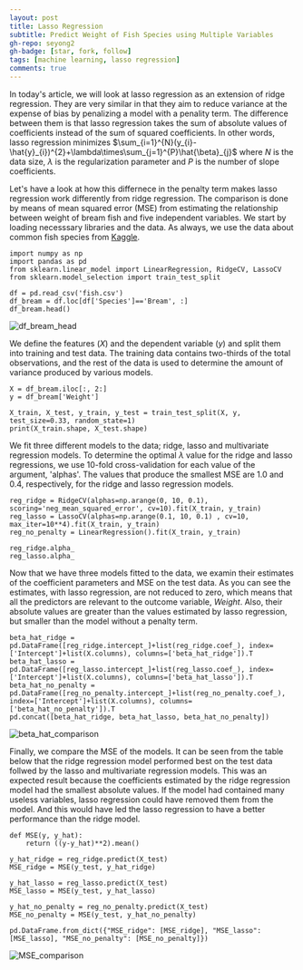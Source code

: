 ```yaml
---
layout: post
title: Lasso Regression 
subtitle: Predict Weight of Fish Species using Multiple Variables
gh-repo: seyong2
gh-badge: [star, fork, follow]
tags: [machine learning, lasso regression]
comments: true
---
```


In today's article, we will look at lasso regression as an extension of ridge regression. They are very similar in that they aim to reduce variance at the expense of bias by penalizing a model with a penality term. The difference between them is that lasso regression takes the sum of absolute values of coefficients instead of the sum of squared coefficients. In other words, lasso regression minimizes $\sum_{i=1}^{N}(y_{i}-\hat{y}_{i})^{2}+\lambda\times\sum_{j=1}^{P}\hat{\beta}_{j}$ where $N$ is the data size, $\lambda$ is the regularization parameter and $P$ is the number of slope coefficients. 

Let's have a look at how this differnece in the penalty term makes lasso regression work differently from ridge regression. The comparison is done by means of mean squared error (MSE) from estimating the relationship between weight of bream fish and five independent variables. We start by loading necesssary libraries and the data. As always, we use the data about common fish species from [Kaggle](https://www.kaggle.com/datasets/aungpyaeap/fish-market?resource=download). 

```
import numpy as np
import pandas as pd
from sklearn.linear_model import LinearRegression, RidgeCV, LassoCV
from sklearn.model_selection import train_test_split

df = pd.read_csv('fish.csv')
df_bream = df.loc[df['Species']=='Bream', :]
df_bream.head()
```

![df_bream_head](https://github.com/seyong2/seyong2.github.io/blob/master/assets/img/figures_multivariate_regression/df_bream_head.png?raw=true)

We define the features ($X$) and the dependent variable ($y$) and split them into training and test data. The training data contains two-thirds of the total observations, and the rest of the data is used to determine the amount of variance produced by various models.

```
X = df_bream.iloc[:, 2:]
y = df_bream['Weight']

X_train, X_test, y_train, y_test = train_test_split(X, y, test_size=0.33, random_state=1)
print(X_train.shape, X_test.shape)
```

We fit three different models to the data; ridge, lasso and multivariate regression models. To determine the optimal $\lambda$ value for the ridge and lasso regressions, we use 10-fold cross-validation for each value of the argument, 'alphas'. The values that produce the smallest MSE are 1.0 and 0.4, respectively, for the ridge and lasso regression models.

```
reg_ridge = RidgeCV(alphas=np.arange(0, 10, 0.1), scoring='neg_mean_squared_error', cv=10).fit(X_train, y_train)
reg_lasso = LassoCV(alphas=np.arange(0.1, 10, 0.1) , cv=10, max_iter=10**4).fit(X_train, y_train)
reg_no_penalty = LinearRegression().fit(X_train, y_train)

reg_ridge.alpha_
reg_lasso.alpha_
```

Now that we have three models fitted to the data, we examin their estimates of the coefficient parameters and MSE on the test data. As you can see the estimates, with lasso regression, are not reduced to zero, which means that all the predictors are relevant to the outcome variable, $Weight$. Also, their absolute values are greater than the values estimated by lasso regression, but smaller than the model without a penalty term. 

```
beta_hat_ridge = pd.DataFrame([reg_ridge.intercept_]+list(reg_ridge.coef_), index=['Intercept']+list(X.columns), columns=['beta_hat_ridge']).T
beta_hat_lasso = pd.DataFrame([reg_lasso.intercept_]+list(reg_lasso.coef_), index=['Intercept']+list(X.columns), columns=['beta_hat_lasso']).T
beta_hat_no_penalty = pd.DataFrame([reg_no_penalty.intercept_]+list(reg_no_penalty.coef_), index=['Intercept']+list(X.columns), columns=['beta_hat_no_penalty']).T
pd.concat([beta_hat_ridge, beta_hat_lasso, beta_hat_no_penalty])
```
![beta_hat_comparison](https://github.com/seyong2/seyong2.github.io/blob/master/assets/img/figures_lasso_regression/beta_hat_comparison.png?raw=true)

Finally, we compare the MSE of the models. It can be seen from the table below that the ridge regression model performed best on the test data follwed by the lasso and multivariate regression models. This was an expected result because the coefficients estimated by the ridge regression model had the smallest absolute values. If the model had contained many useless variables, lasso regression could have removed them from the model. And this would have led the lasso regression to have a better performance than the ridge model.

```
def MSE(y, y_hat):
    return ((y-y_hat)**2).mean()

y_hat_ridge = reg_ridge.predict(X_test)
MSE_ridge = MSE(y_test, y_hat_ridge)

y_hat_lasso = reg_lasso.predict(X_test)
MSE_lasso = MSE(y_test, y_hat_lasso)

y_hat_no_penalty = reg_no_penalty.predict(X_test)
MSE_no_penalty = MSE(y_test, y_hat_no_penalty)

pd.DataFrame.from_dict({"MSE_ridge": [MSE_ridge], "MSE_lasso": [MSE_lasso], "MSE_no_penalty": [MSE_no_penalty]})
```
![MSE_comparison](https://github.com/seyong2/seyong2.github.io/blob/master/assets/img/figures_lasso_regression/mse_comparison.png?raw=true)
